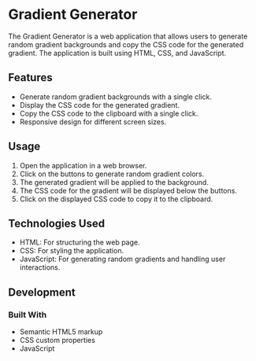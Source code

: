 # Gradient Generator

The Gradient Generator is a web application that allows users to generate random gradient backgrounds and copy the CSS code for the generated gradient. The application is built using HTML, CSS, and JavaScript.

## Features

- Generate random gradient backgrounds with a single click.
- Display the CSS code for the generated gradient.
- Copy the CSS code to the clipboard with a single click.
- Responsive design for different screen sizes.

## Usage

1. Open the application in a web browser.
2. Click on the buttons to generate random gradient colors.
3. The generated gradient will be applied to the background.
4. The CSS code for the gradient will be displayed below the buttons.
5. Click on the displayed CSS code to copy it to the clipboard.

## Technologies Used

- HTML: For structuring the web page.
- CSS: For styling the application.
- JavaScript: For generating random gradients and handling user interactions.

## Development

### Built With

- Semantic HTML5 markup
- CSS custom properties
- JavaScript
